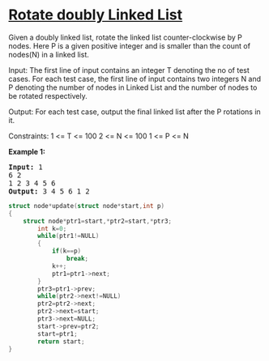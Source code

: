 # [Rotate doubly Linked List  ](https://practice.geeksforgeeks.org/problems/rotate-doubly-linked-list-by-p-nodes/1/?category[]=Linked%20List&category[]=Linked%20List&difficulty[]=0&page=1&query=category[]Linked%20Listdifficulty[]0page1category[]Linked%20List)
<p>Given a doubly linked list, rotate the linked list counter-clockwise by P nodes. Here P is a given positive integer and is smaller than the count of nodes(N) in a linked list.

Input:
The first line of input contains an integer T denoting the no of test cases. For each test case, the first line of input contains two integers N and P denoting the number of nodes in Linked List and the number of nodes to be rotated respectively.

Output:
For each test case, output the final linked list after the P rotations in it.

Constraints:
1 <= T <= 100
2 <= N <= 100
1 <= P <= N</p>

<div>
<p><strong>Example 1:</strong></p>

<pre><strong>Input: </strong><span id="example-input-1-1">1
6 2
1 2 3 4 5 6</span>
<strong>Output: </strong><span id="example-output-1">3 4 5 6 1 2
</pre>


</div>

```cpp
struct node*update(struct node*start,int p)
{
    struct node*ptr1=start,*ptr2=start,*ptr3;
        int k=0;
        while(ptr1!=NULL)
        {
            if(k==p)
                break;
            k++;
            ptr1=ptr1->next;
        }
        ptr3=ptr1->prev; 
        while(ptr2->next!=NULL)
        ptr2=ptr2->next;
        ptr2->next=start;
        ptr3->next=NULL;
        start->prev=ptr2;
        start=ptr1;
        return start;
}
